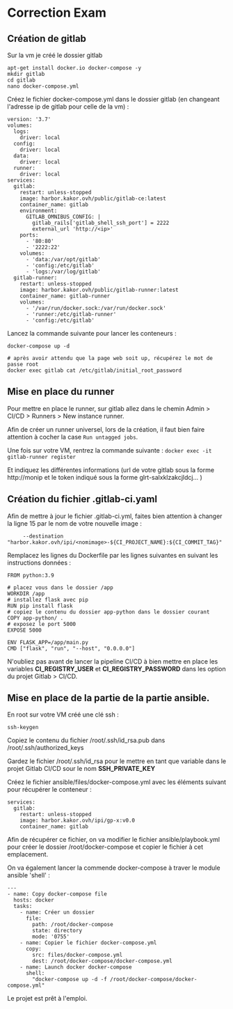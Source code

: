 # Correction Exam 

## Création de gitlab

Sur la vm je créé le dossier gitlab

```
apt-get install docker.io docker-compose -y
mkdir gitlab
cd gitlab
nano docker-compose.yml
```

Créez le fichier docker-compose.yml dans le dossier gitlab (en changeant l'adresse ip de gitlab pour celle de la vm) :

```
version: '3.7'
volumes:
  logs:
    driver: local
  config:
    driver: local
  data:
    driver: local
  runner:
    driver: local
services:
  gitlab:
    restart: unless-stopped
    image: harbor.kakor.ovh/public/gitlab-ce:latest
    container_name: gitlab
    environment:
      GITLAB_OMNIBUS_CONFIG: |
        gitlab_rails['gitlab_shell_ssh_port'] = 2222
        external_url 'http://<ip>'
    ports:
      - '80:80'
      - '2222:22'
    volumes:
      - 'data:/var/opt/gitlab'
      - 'config:/etc/gitlab'
      - 'logs:/var/log/gitlab'
  gitlab-runner:
    restart: unless-stopped
    image: harbor.kakor.ovh/public/gitlab-runner:latest
    container_name: gitlab-runner
    volumes:
      - '/var/run/docker.sock:/var/run/docker.sock'
      - 'runner:/etc/gitlab-runner'
      - 'config:/etc/gitlab'
```

Lancez la commande suivante pour lancer les conteneurs :

```
docker-compose up -d 

# après avoir attendu que la page web soit up, récupérez le mot de passe root 
docker exec gitlab cat /etc/gitlab/initial_root_password
```

## Mise en place du runner 

Pour mettre en place le runner, sur gitlab allez dans le chemin Admin > CI/CD > Runners > New instance runner. 

Afin de créer un runner universel, lors de la création, il faut bien faire attention à cocher la case ```Run untagged jobs```. 

Une fois sur votre VM, rentrez la commande suivante : 
```docker exec -it gitlab-runner register```

Et indiquez les différentes informations (url de votre gitlab sous la forme http://monip et le token indiqué sous la forme glrt-salxklzakcjldcj... )

## Création du fichier .gitlab-ci.yaml 

Afin de mettre à jour le fichier .gitlab-ci.yml, faites bien attention à changer la ligne 15 par le nom de votre nouvelle image :

```      --destination "harbor.kakor.ovh/ipi/<nomimage>-${CI_PROJECT_NAME}:${CI_COMMIT_TAG}" ```

Remplacez les lignes du Dockerfile par les lignes suivantes en suivant les instructions données :

```
FROM python:3.9

# placez vous dans le dossier /app
WORKDIR /app
# installez flask avec pip
RUN pip install flask
# copiez le contenu du dossier app-python dans le dossier courant 
COPY app-python/ .
# exposez le port 5000
EXPOSE 5000

ENV FLASK_APP=/app/main.py
CMD ["flask", "run", "--host", "0.0.0.0"]
```

N'oubliez pas avant de lancer la pipeline CI/CD à bien mettre en place les variables **CI_REGISTRY_USER** et **CI_REGISTRY_PASSWORD** dans les option du projet Gitlab > CI/CD.

## Mise en place de la partie de la partie ansible.

En root sur votre VM créé une clé ssh :

```ssh-keygen```

Copiez le contenu du fichier /root/.ssh/id_rsa.pub dans /root/.ssh/authorized_keys 

Gardez le fichier /root/.ssh/id_rsa pour le mettre en tant que variable dans le projet Gitlab CI/CD sour le nom **SSH_PRIVATE_KEY**

Créez le fichier ansible/files/docker-compose.yml avec les éléments suivant pour récupérer le conteneur :
```
services:
  gitlab:
    restart: unless-stopped
    image: harbor.kakor.ovh/ipi/gp-x:v0.0
    container_name: gitlab
```

Afin de récupérer ce fichier, on va modifier le fichier ansible/playbook.yml pour créer le dossier /root/docker-compose et copier le fichier à cet emplacement. 

On va également lancer la commende docker-compose à traver le module ansible 'shell' :

```
---
- name: Copy docker-compose file
  hosts: docker
  tasks:
    - name: Créer un dossier
      file:
        path: /root/docker-compose
        state: directory
        mode: '0755'
    - name: Copier le fichier docker-compose.yml
      copy:
        src: files/docker-compose.yml
        dest: /root/docker-compose/docker-compose.yml
    - name: Launch docker docker-compose
      shell:
        "docker-compose up -d -f /root/docker-compose/docker-compose.yml"
```

Le projet est prêt à l'emploi. 

